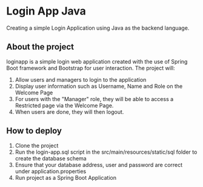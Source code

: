# Login App Java
Creating a simple Login Application using Java as the backend language.

## About the project
loginapp is a simple login web application created with the use of Spring Boot framework and Bootstrap for user interaction. The project will:
1. Allow users and managers to login to the application
2. Display user information such as Username, Name and Role on the Welcome Page
3. For users with the "Manager" role, they will be able to access a Restricted page via the Welcome Page. 
4. When users are done, they will then logout. 

## How to deploy 
1. Clone the project
2. Run the login-app.sql script in the src/main/resources/static/sql folder to create the database schema
3. Ensure that your database address, user and password are correct under application.properties
4. Run project as a Spring Boot Application 


